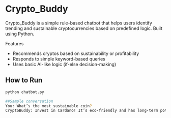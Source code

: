 # Crypto_Buddy 

Crypto_Buddy is a simple rule-based chatbot that helps users identify trending and sustainable cryptocurrencies based on predefined logic. Built using Python.

 Features
- Recommends cryptos based on sustainability or profitability
- Responds to simple keyword-based queries
- Uses basic AI-like logic (if-else decision-making)

## How to Run
```bash
python chatbot.py

##Sample conversation 
You: What’s the most sustainable coin?
CryptoBuddy: Invest in Cardano! It’s eco-friendly and has long-term potential!


